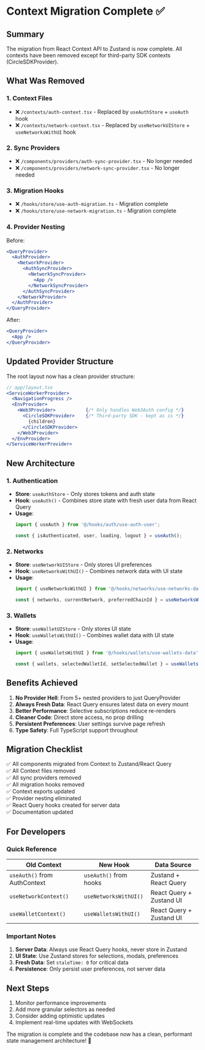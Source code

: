# Context Migration Complete ✅

## Summary

The migration from React Context API to Zustand is now complete. All contexts have been removed except for third-party SDK contexts (CircleSDKProvider).

## What Was Removed

### 1. Context Files
- ❌ `/contexts/auth-context.tsx` - Replaced by `useAuthStore` + `useAuth` hook
- ❌ `/contexts/network-context.tsx` - Replaced by `useNetworkUIStore` + `useNetworksWithUI` hook

### 2. Sync Providers
- ❌ `/components/providers/auth-sync-provider.tsx` - No longer needed
- ❌ `/components/providers/network-sync-provider.tsx` - No longer needed

### 3. Migration Hooks
- ❌ `/hooks/store/use-auth-migration.ts` - Migration complete
- ❌ `/hooks/store/use-network-migration.ts` - Migration complete

### 4. Provider Nesting
Before:
```jsx
<QueryProvider>
  <AuthProvider>
    <NetworkProvider>
      <AuthSyncProvider>
        <NetworkSyncProvider>
          <App />
        </NetworkSyncProvider>
      </AuthSyncProvider>
    </NetworkProvider>
  </AuthProvider>
</QueryProvider>
```

After:
```jsx
<QueryProvider>
  <App />
</QueryProvider>
```

## Updated Provider Structure

The root layout now has a clean provider structure:

```jsx
// app/layout.tsx
<ServiceWorkerProvider>
  <NavigationProgress />
  <EnvProvider>
    <Web3Provider>           {/* Only handles Web3Auth config */}
      <CircleSDKProvider>    {/* Third-party SDK - kept as is */}
        {children}
      </CircleSDKProvider>
    </Web3Provider>
  </EnvProvider>
</ServiceWorkerProvider>
```

## New Architecture

### 1. Authentication
- **Store**: `useAuthStore` - Only stores tokens and auth state
- **Hook**: `useAuth()` - Combines store state with fresh user data from React Query
- **Usage**:
  ```typescript
  import { useAuth } from '@/hooks/auth/use-auth-user';
  
  const { isAuthenticated, user, loading, logout } = useAuth();
  ```

### 2. Networks
- **Store**: `useNetworkUIStore` - Only stores UI preferences
- **Hook**: `useNetworksWithUI()` - Combines network data with UI state
- **Usage**:
  ```typescript
  import { useNetworksWithUI } from '@/hooks/networks/use-networks-data';
  
  const { networks, currentNetwork, preferredChainId } = useNetworksWithUI();
  ```

### 3. Wallets
- **Store**: `useWalletUIStore` - Only stores UI state
- **Hook**: `useWalletsWithUI()` - Combines wallet data with UI state
- **Usage**:
  ```typescript
  import { useWalletsWithUI } from '@/hooks/wallets/use-wallets-data';
  
  const { wallets, selectedWalletId, setSelectedWallet } = useWalletsWithUI();
  ```

## Benefits Achieved

1. **No Provider Hell**: From 5+ nested providers to just QueryProvider
2. **Always Fresh Data**: React Query ensures latest data on every mount
3. **Better Performance**: Selective subscriptions reduce re-renders
4. **Cleaner Code**: Direct store access, no prop drilling
5. **Persistent Preferences**: User settings survive page refresh
6. **Type Safety**: Full TypeScript support throughout

## Migration Checklist

✅ All components migrated from Context to Zustand/React Query  
✅ All Context files removed  
✅ All sync providers removed  
✅ All migration hooks removed  
✅ Context exports updated  
✅ Provider nesting eliminated  
✅ React Query hooks created for server data  
✅ Documentation updated  

## For Developers

### Quick Reference

| Old Context | New Hook | Data Source |
|-------------|----------|-------------|
| `useAuth()` from AuthContext | `useAuth()` from hooks | Zustand + React Query |
| `useNetworkContext()` | `useNetworksWithUI()` | React Query + Zustand UI |
| `useWalletContext()` | `useWalletsWithUI()` | React Query + Zustand UI |

### Important Notes

1. **Server Data**: Always use React Query hooks, never store in Zustand
2. **UI State**: Use Zustand stores for selections, modals, preferences
3. **Fresh Data**: Set `staleTime: 0` for critical data
4. **Persistence**: Only persist user preferences, not server data

## Next Steps

1. Monitor performance improvements
2. Add more granular selectors as needed
3. Consider adding optimistic updates
4. Implement real-time updates with WebSockets

The migration is complete and the codebase now has a clean, performant state management architecture! 🎉